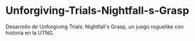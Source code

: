 # Unforgiving-Trials-Nightfall-s-Grasp
Desarrollo de Unforgiving Trials: Nightfall's Grasp, un juego roguelike con historia en la UTNG. 
